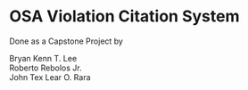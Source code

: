 # OSA Violation Citation System

Done as a Capstone Project by 

Bryan Kenn T. Lee    
Roberto Rebolos Jr.   
John Tex Lear O. Rara   
